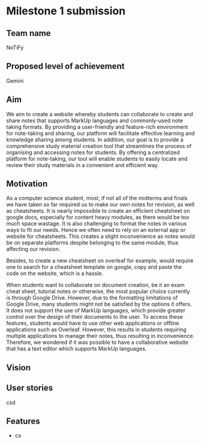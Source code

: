 # Milestone 1 submission
## Team name
NoTiFy

## Proposed level of achievement 
Gemini

## Aim
We aim to create a website whereby students can collaborate to
create and share notes that supports MarkUp languages and
commonly-used note taking formats. By providing a user-friendly
and feature-rich environment for note-taking and sharing, our
platform will facilitate effective learning and knowledge sharing
among students. In addition, our goal is to provide a comprehensive
study material creation tool that streamlines the process of
organising and accessing notes for students. By offering a
centralized platform for note-taking, our tool will enable students
to easily locate and review their study materials in a convenient
and efficient way.

## Motivation
As a computer science student, most, if not all of the midterms 
and finals we have taken so far required us to make our own notes 
for revision, as well as cheatsheets. It is nearly impossible to 
create an efficient cheatsheet on google docs, especially for 
content heavy modules, as there would be too much space wastage.
It is also challenging to format the notes in various ways to fit
our needs. Hence we often need to rely on an external app or website
for cheatsheets. This creates a slight inconvenience as notes would be
on separate platforms despite belonging to the same module, thus 
affecting our revision.

Besides, to create a new cheatsheet on overleaf for example, would 
require one to search for a cheatsheet template on google, copy and paste
the code on the website, which is a hassle.

When students want to collaborate on document creation, be it an exam cheat sheet, tutorial notes or otherwise, the most popular choice currently is through Google Drive.
However, due to the formatting limitations of Google Drive, many students might not be satisfied by the options it offers. It does not support the use of MarkUp languages, which provide greater control over the design of their documents to the user.
To access these features, students would have to use other web applications or offline applications such as Overleaf. However, this results in students requiring multiple applications to manage their notes, thus resulting in inconvenience. Therefore, we wondered if it was possible to have a collaborative website that has a text editor which supports MarkUp languages.

## Vision

## User stories
csd

## Features
* cs



